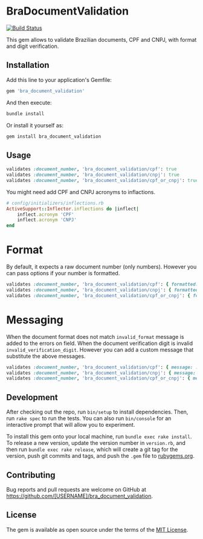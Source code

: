 # BraDocumentValidation

[![Build Status](https://travis-ci.com/bvicenzo/bra_document_validation.svg?branch=master)](https://travis-ci.com/bvicenzo/bra_document_validation)

This gem allows to validate Brazilian documents, CPF and CNPJ, with format and digit verification.

## Installation

Add this line to your application's Gemfile:

```ruby
gem 'bra_document_validation'
```

And then execute:

```sh
bundle install
```

Or install it yourself as:

```sh
gem install bra_document_validation
```

## Usage

```rb
validates :document_number, 'bra_document_validation/cpf': true
validates :document_number, 'bra_document_validation/cnpj': true
validates :document_number, 'bra_document_validation/cpf_or_cnpj': true
```

You might need add CPF and CNPJ acronyms to inflactions.

```rb
# config/initializers/inflections.rb
ActiveSupport::Inflector.inflections do |inflect|
    inflect.acronym 'CPF'
    inflect.acronym 'CNPJ'
end
```

# Format

By default, it expects a raw document number (only numbers).
However you can pass options if your number is formatted.

```rb
validates :document_number, 'bra_document_validation/cpf': { formatted: true }
validates :document_number, 'bra_document_validation/cnpj': { formatted: false }
validates :document_number, 'bra_document_validation/cpf_or_cnpj': { formatted: false }
```

# Messaging

When the document format does not match `invalid_format` message is added to the errors on field.
When the document verification digit is invalid `invalid_verification_digit`.
However you can add a custom message that substitute the above messages.

```rb
validates :document_number, 'bra_document_validation/cpf': { message: :invalid }
validates :document_number, 'bra_document_validation/cnpj': { message: 'A custom message' }
validates :document_number, 'bra_document_validation/cpf_or_cnpj': { message: :invalid }
```

## Development

After checking out the repo, run `bin/setup` to install dependencies. Then, run `rake spec` to run the tests. You can also run `bin/console` for an interactive prompt that will allow you to experiment.

To install this gem onto your local machine, run `bundle exec rake install`. To release a new version, update the version number in `version.rb`, and then run `bundle exec rake release`, which will create a git tag for the version, push git commits and tags, and push the `.gem` file to [rubygems.org](https://rubygems.org).

## Contributing

Bug reports and pull requests are welcome on GitHub at https://github.com/[USERNAME]/bra_document_validation.


## License

The gem is available as open source under the terms of the [MIT License](https://opensource.org/licenses/MIT).
